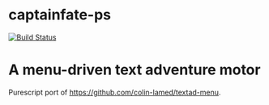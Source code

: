 # captainfate-ps

[![Build Status](https://travis-ci.org/colin-lamed/captainfate-ps.svg?branch=master)](https://travis-ci.org/colin-lamed/captainfate-ps)


# A menu-driven text adventure motor
Purescript port of https://github.com/colin-lamed/textad-menu.
